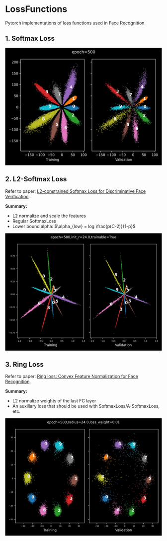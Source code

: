 # LossFunctions

Pytorch implementations of loss functions used in Face Recognition.


## 1. Softmax Loss

![epoch500](pics/SoftmaxLoss/epoch=500.jpg)

## 2. L2-Softmax Loss
Refer to paper: [L2-constrained Softmax Loss for Discriminative Face Verification](https://arxiv.org/pdf/1703.09507.pdf).

**Summary:**
- L2 normalize and scale the features
- Regular SoftmaxLoss
- Lower bound alpha:  $\alpha_{low} = log \frac{p(C-2)}{1-p}$

![epoch500](pics/L2-SoftmaxLoss/epoch=500,init_r=24.0,trainable=True.jpg)


## 3. Ring Loss
Refer to paper: [Ring loss: Convex Feature Normalization for Face Recognition](https://arxiv.org/pdf/1803.00130.pdf).

**Summary:**
- L2 normalize weights of the last FC layer
- An auxiliary loss that should be used with SoftmaxLoss/A-SoftmaxLoss, etc.

![epoch500](pics/RingLoss/epoch=500,radius=24.0,loss_weight=0.01.jpg)
